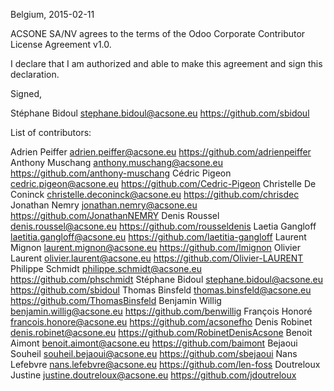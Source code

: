 Belgium, 2015-02-11

ACSONE SA/NV agrees to the terms of the Odoo Corporate Contributor License
Agreement v1.0.

I declare that I am authorized and able to make this agreement and sign this
declaration.

Signed,

Stéphane Bidoul stephane.bidoul@acsone.eu https://github.com/sbidoul

List of contributors:

Adrien Peiffer adrien.peiffer@acsone.eu https://github.com/adrienpeiffer
Anthony Muschang anthony.muschang@acsone.eu https://github.com/anthony-muschang
Cédric Pigeon cedric.pigeon@acsone.eu https://github.com/Cedric-Pigeon
Christelle De Coninck christelle.deconinck@acsone.eu https://github.com/chrisdec
Jonathan Nemry jonathan.nemry@acsone.eu https://github.com/JonathanNEMRY
Denis Roussel denis.roussel@acsone.eu https://github.com/rousseldenis
Laetia Gangloff laetitia.gangloff@acsone.eu https://github.com/laetitia-gangloff
Laurent Mignon laurent.mignon@acsone.eu https://github.com/lmignon
Olivier Laurent olivier.laurent@acsone.eu https://github.com/Olivier-LAURENT
Philippe Schmidt philippe.schmidt@acsone.eu https://github.com/phschmidt
Stéphane Bidoul stephane.bidoul@acsone.eu https://github.com/sbidoul
Thomas Binsfeld thomas.binsfeld@acsone.eu https://github.com/ThomasBinsfeld
Benjamin Willig benjamin.willig@acsone.eu https://github.com/benwillig
François Honoré francois.honore@acsone.eu https://github.com/acsonefho
Denis Robinet denis.robinet@acsone.eu https://github.com/RobinetDenisAcsone
Benoit Aimont benoit.aimont@acsone.eu https://github.com/baimont
Bejaoui Souheil souheil.bejaoui@acsone.eu https://github.com/sbejaoui
Nans Lefebvre nans.lefebvre@acsone.eu https://github.com/len-foss
Doutreloux Justine justine.doutreloux@acsone.eu https://github.com/jdoutreloux
